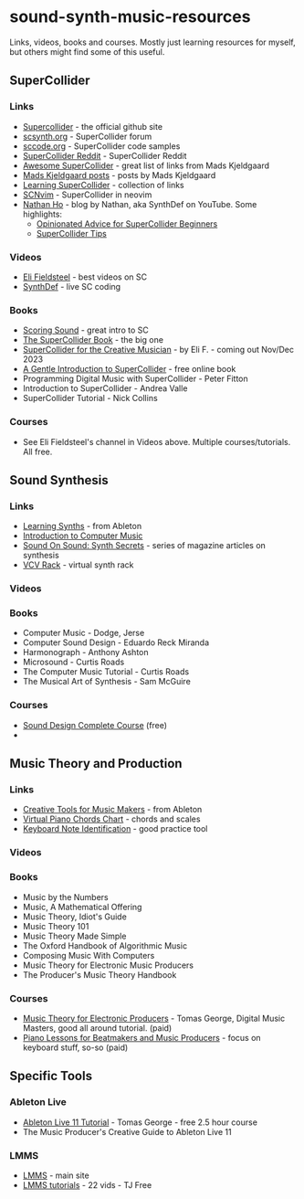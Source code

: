 # sound-synth-music-resources

Links, videos, books and courses. Mostly just learning resources for myself, but others might find some of this useful.

## SuperCollider
### Links
- [Supercollider](https://supercollider.github.io/) - the official github site
- [scsynth.org](https://scsynth.org/) - SuperCollider forum
- [sccode.org](https://sccode.org/) - SuperCollider code samples
- [SuperCollider Reddit](https://www.reddit.com/r/supercollider/) - SuperCollider Reddit
- [Awesome SuperCollider](https://github.com/madskjeldgaard/awesome-supercollider) - great list of links from Mads Kjeldgaard
- [Mads Kjeldgaard posts](https://www.madskjeldgaard.dk/posts/) - posts by Mads Kjeldgaard
- [Learning SuperCollider](https://reginaldbain.com/vc/musc540/pub/learning/sc3.html) - collection of links
- [SCNvim](https://github.com/davidgranstrom/scnvim) - SuperCollider in neovim
- [Nathan Ho](https://nathan.ho.name/) - blog by Nathan, aka SynthDef on YouTube. Some highlights:
  - [Opinionated Advice for SuperCollider Beginners](https://nathan.ho.name/posts/supercollider-beginner-advice/)
  - [SuperCollider Tips](https://nathan.ho.name/posts/supercollider-tips/)
### Videos
- [Eli Fieldsteel](https://www.youtube.com/@elifieldsteel) - best videos on SC
- [SynthDef](https://www.youtube.com/@synth_def) - live SC coding
### Books
- [Scoring Sound](https://leanpub.com/ScoringSound) - great intro to SC
- [The SuperCollider Book](https://mitpress.mit.edu/9780262232692/the-supercollider-book/) - the big one
- [SuperCollider for the Creative Musician](https://www.amazon.com/gp/product/019761700X/ref=ppx_yo_dt_b_asin_title_o00_s00) - by Eli F. - coming out Nov/Dec 2023
- [A Gentle Introduction to SuperCollider](https://www.authorea.com/users/8686/articles/8761-a-gentle-introduction-to-supercollider) - free online book
- Programming Digital Music with SuperCollider - Peter Fitton
- Introduction to SuperCollider - Andrea Valle
- SuperCollider Tutorial - Nick Collins
### Courses
- See Eli Fieldsteel's channel in Videos above. Multiple courses/tutorials. All free.

## Sound Synthesis
### Links
- [Learning Synths](https://learningsynths.ableton.com/) - from Ableton
- [Introduction to Computer Music](https://cmtext.indiana.edu/index.php)
- [Sound On Sound: Synth Secrets](https://www.soundonsound.com/series/synth-secrets-sound-sound) - series of magazine articles on synthesis
- [VCV Rack](https://vcvrack.com/) - virtual synth rack
### Videos
### Books
- Computer Music - Dodge, Jerse
- Computer Sound Design - Eduardo Reck Miranda
- Harmonograph - Anthony Ashton
- Microsound - Curtis Roads
- The Computer Music Tutorial - Curtis Roads
- The Musical Art of Synthesis - Sam McGuire
### Courses
- [Sound Design Complete Course](https://www.youtube.com/watch?v=jWorjBDcty4) (free)
- 
## Music Theory and Production
### Links
- [Creative Tools for Music Makers](https://www.ableton.com/en/live/learn-live/) - from Ableton
- [Virtual Piano Chords Chart](https://www.zebrakeys.com/resources/reference/virtualpianochords/) - chords and scales
- [Keyboard Note Identification](https://www.musictheory.net/exercises/keyboard) - good practice tool
### Videos
### Books
- Music by the Numbers
- Music, A Mathematical Offering
- Music Theory, Idiot's Guide
- Music Theory 101
- Music Theory Made Simple
- The Oxford Handbook of Algorithmic Music
- Composing Music With Computers
- Music Theory for Electronic Music Producers
- The Producer's Music Theory Handbook
### Courses
- [Music Theory for Electronic Producers](https://www.digitalmusicmasters.com/enrollments) - Tomas George, Digital Music Masters, good all around tutorial. (paid)
- [Piano Lessons for Beatmakers and Music Producers](https://www.udemy.com/course/piano-lessons-for-beatmakers-and-music-producers/) - focus on keyboard stuff, so-so (paid)

## Specific Tools
### Ableton Live
- [Ableton Live 11 Tutorial](https://www.youtube.com/watch?v=JaSK3Q8vyGA) - Tomas George - free 2.5 hour course
- The Music Producer's Creative Guide to Ableton Live 11
### LMMS
- [LMMS](https://lmms.io/) - main site
- [LMMS tutorials](https://www.youtube.com/watch?v=TrMTlpeSw8Y&list=PLqazFFzUAPc4K1To5JTtR3cskcdRifM1M) - 22 vids - TJ Free
